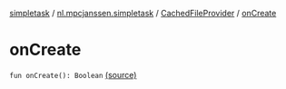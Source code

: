 [simpletask](../../index.md) / [nl.mpcjanssen.simpletask](../index.md) / [CachedFileProvider](index.md) / [onCreate](.)

# onCreate

`fun onCreate(): Boolean` [(source)](https://github.com/mpcjanssen/simpletask-android/blob/master/src/main/java/nl/mpcjanssen/simpletask/CachedFileProvider.kt#L21)